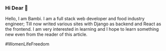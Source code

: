 ### Hi Dear 👋

Hello, I am Bambi.
I am a full stack web developer and food industry engineer; Till now writed various sites with Django as backend and React as the frontend.
I am very interested in learning and I hope to learn something new even from the reader of this article.



#WomenLifeFreedom
